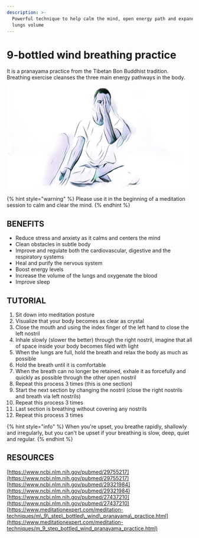 ```yaml
---
description: >-
  Powerful technique to help calm the mind, open energy path and expand the
  lungs volume
---
```


# 9-bottled wind breathing practice

It is a pranayama practice from the Tibetan Bon Buddhist tradition. Breathing exercise cleanses the three main energy pathways in the body. 

![](.gitbook/assets/9bottledwind_cover.jpg)

{% hint style="warning" %}
Please use it in the beginning of a meditation session to calm and clear the mind.
{% endhint %}

## BENEFITS

* Reduce stress and anxiety as it calms and centers the mind
* Clean obstacles in subtle body
* Improve and regulate both the cardiovascular, digestive and the respiratory systems
* Heal and purify the nervous system
* Boost energy levels
* Increase the volume of the lungs and oxygenate the blood
* Improve sleep

## TUTORIAL

1. Sit down into meditation posture
2. Visualize that your body becomes as clear as crystal
3. Close the mouth and using the index finger of the left hand to close the left nostril
4. Inhale slowly \(slower the better\) through the right nostril, imagine that all of space inside your body becomes filed with light
5. When the lungs are full, hold the breath and relax the body as much as possible
6. Hold the breath until it is comfortable
7. When the breath can no longer  be retained, exhale it as forcefully and quickly as possible through the other open nostril
8. Repeat this process 3 times \(this is one section\)
9. Start the next section by changing the nostril \(close the right nostrils and breath via left nostrils\) 
10. Repeat this process 3 times
11. Last section is breathing without covering any nostrils
12. Repeat this process 3 times

{% hint style="info" %}
When you're upset, you breathe rapidly, shallowly and irregularly, but you can't be upset if your breathing is slow, deep, quiet and regular.
{% endhint %}

## RESOURCES

[https://www.ncbi.nlm.nih.gov/pubmed/29755217](https://www.ncbi.nlm.nih.gov/pubmed/29755217)  
[https://www.ncbi.nlm.nih.gov/pubmed/29321984](https://www.ncbi.nlm.nih.gov/pubmed/29321984)  
[https://www.ncbi.nlm.nih.gov/pubmed/27437210](https://www.ncbi.nlm.nih.gov/pubmed/27437210) [https://www.meditationexpert.com/meditation-techniques/m\_9\_step\_bottled\_wind\_pranayama\_practice.html](https://www.meditationexpert.com/meditation-techniques/m_9_step_bottled_wind_pranayama_practice.html)  


